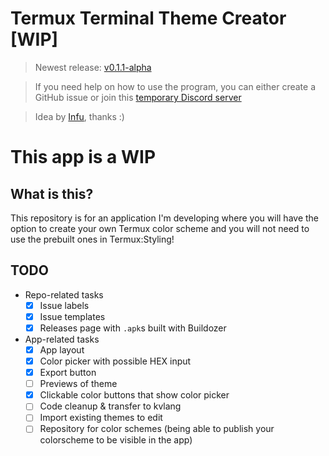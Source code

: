 # Termux Terminal Theme Creator [WIP]

> Newest release: [v0.1.1-alpha](https://github.com/asxlvm/TermuxThemeCreator/releases/tag/v0.1.1-alpha)

> If you need help on how to use the program, you can either create a GitHub issue or join this [temporary Discord server](https://discord.gg/rmt7DRwmbC)

> Idea by [Infu](http://infu.fyi), thanks :)

# This app is a WIP

## What is this?
This repository is for an application I'm developing where you will have the option to create your own Termux color scheme and you will not need to use the prebuilt ones in Termux:Styling!

## TODO
- Repo-related tasks
  - [x] Issue labels
  - [x] Issue templates
  - [x] Releases page with `.apk`s built with Buildozer
- App-related tasks   
  - [x] App layout
  - [x] Color picker with possible HEX input
  - [x] Export button
  - [ ] Previews of theme
  - [x] Clickable color buttons that show color picker
  - [ ] Code cleanup & transfer to kvlang
  - [ ] Import existing themes to edit
  - [ ] Repository for color schemes (being able to publish your colorscheme to be visible in the app)
